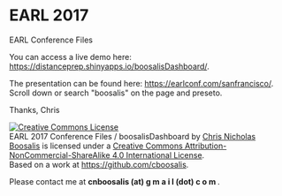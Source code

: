 # EARL 2017
EARL Conference Files

You can access a live demo here: https://distanceprep.shinyapps.io/boosalisDashboard/. 

The presentation can be found here: https://earlconf.com/sanfrancisco/. Scroll down or search "boosalis" on the page and preseto. 

Thanks,
Chris

<a rel="license" href="http://creativecommons.org/licenses/by-nc-sa/4.0/"><img alt="Creative Commons License" style="border-width:0" src="https://i.creativecommons.org/l/by-nc-sa/4.0/88x31.png" /></a><br /><span xmlns:dct="http://purl.org/dc/terms/" property="dct:title">EARL 2017 Conference Files / boosalisDashboard</span> by <a xmlns:cc="http://creativecommons.org/ns#" href="https://github.com/cboosalis/earl2017" property="cc:attributionName" rel="cc:attributionURL">Chris Nicholas Boosalis</a> is licensed under a <a rel="license" href="http://creativecommons.org/licenses/by-nc-sa/4.0/">Creative Commons Attribution-NonCommercial-ShareAlike 4.0 International License</a>.<br />Based on a work at <a xmlns:dct="http://purl.org/dc/terms/" href="https://github.com/cboosalis" rel="dct:source">https://github.com/cboosalis</a>.

Please contact me at <b>cnboosalis (at) g m a i l (dot) c o m </b>. 
